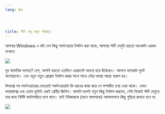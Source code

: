 ```yaml
---
lang: bn




title: স্টার্ট মেনু রাখুন পরিচ্ছন্ন।
---
```


আপনার Windows এ যদি বেশ কিছু সফটওয়্যার ইন্সটল করা থাকে, আপনার স্টার্ট মেনুটা হয়তো অনেকটা এরকম দেখাবে:

<img src="Images/windows_7_start_menu.png">

খুব স্বাভাবিক লাগছে? বেশ, আপনি হয়তো এতদিনে এরকমেই অভ্যস্থ হয়ে ঊঠেছেন। আসলে ব্যাপারটা খুবই অগোছালো। এবং নতুন নতুন প্রোগ্রাম ইন্সটল করার সাথে সাথে এটার অবস্থা আরো খারাপ হয়। 

লিনাক্সে সব সফটওয়্যারের ভেতরেই সফটওয়্যারটা কি ধরনের কাজ করে সে সম্পর্কিত তথ্য দেয়া থাকে। যেমন ফায়ারফক্স এবং ক্রোম দুটোই একই শ্রেনীর জিনিস। আপনি যখনই নতুন কিছু ইন্সটল করবেন, সেটা নিজেই স্টার্ট মেনুতে তার জন্য নির্দিষ্ট ক্যাটাগরিতে চলে যাবে। তাই ইউজারকে (মানে আপনাকে) আলাদাভাবে কিছু গুছিয়ে রাখতে হবে না:

<img src="Images/categories_menu.png">




